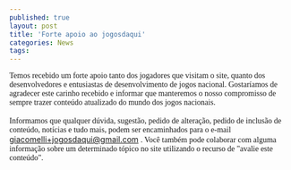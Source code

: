 ```yaml
---
published: true
layout: post
title: 'Forte apoio ao jogosdaqui'
categories: News
tags: 
---
```

<span style="font-family: verdana;">Temos recebido um forte apoio tanto dos jogadores que visitam o site, quanto dos desenvolvedores e entusiastas de desenvolvimento de jogos nacional. Gostaríamos de agradecer este carinho recebido e informar que manteremos o nosso compromisso de sempre trazer conteúdo atualizado do mundo dos jogos nacionais. </span><br style="font-family: verdana;" /><br style="font-family: verdana;" /><span style="font-family: verdana;">Informamos que qualquer dúvida, sugestão, pedido de alteração, pedido de inclusão de conteúdo, notícias e tudo mais, podem ser encaminhados para o e-mail </span><a style="font-family: verdana;" href="mailto:giacomelli+jogosdaqui@gmail.com">giacomelli+jogosdaqui@gmail.com</a>
<span style="font-family: verdana;">. Você também pode colaborar com alguma informação sobre um determinado tópico no site utilizando o recurso de "avalie este conteúdo".</span>
